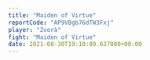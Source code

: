 ```yaml
---
title: "Maiden of Virtue"
reportCode: "AP9VBgb76dTW3Fxj"
player: "Zvorà"
fight: "Maiden of Virtue"
date: 2021-08-30T19:10:09.637000+00:00
---
```

